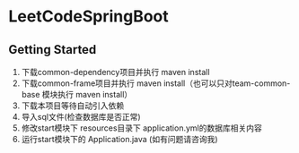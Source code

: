 # LeetCodeSpringBoot

## Getting Started

1. 下载common-dependency项目并执行 maven install
2. 下载common-frame项目并执行 maven install（也可以只对team-common-base 模块执行 maven install）
3. 下载本项目等待自动引入依赖
4. 导入sql文件(检查数据库是否正常)
5. 修改start模块下 resources目录下 application.yml的数据库相关内容
6. 运行start模块下的 Application.java (如有问题请咨询我)